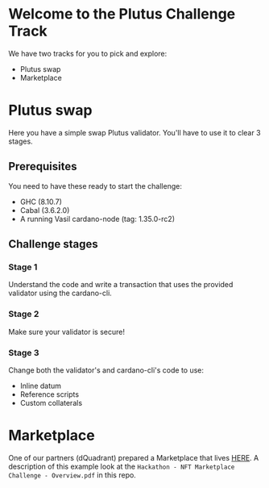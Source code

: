 # Welcome to the Plutus Challenge Track 

We have two tracks for you to pick and explore:

- Plutus swap
- Marketplace

# Plutus swap
Here you have a simple swap Plutus validator. You'll have to use it to clear 3 stages.


## Prerequisites

You need to have these ready to start the challenge:

- GHC (8.10.7)
- Cabal (3.6.2.0)
- A running Vasil cardano-node (tag: 1.35.0-rc2)


## Challenge stages

### Stage 1
Understand the code and write a transaction that uses the provided validator using the cardano-cli.

### Stage 2
Make sure your validator is secure!

### Stage 3
Change both the validator's and cardano-cli's code to use:

- Inline datum
- Reference scripts
- Custom collaterals

# Marketplace

One of our partners (dQuadrant) prepared a Marketplace that lives [HERE](https://github.com/dQuadrant/cardano-marketplace).
A description of this example look at the `Hackathon - NFT Marketplace Challenge - Overview.pdf` in this repo.


